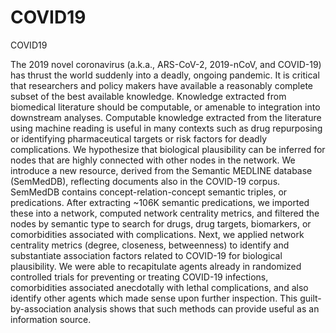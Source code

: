# COVID19
COVID19

The 2019 novel coronavirus (a.k.a., ARS-CoV-2, 2019-nCoV, and COVID-19) has thrust the world suddenly into a deadly, ongoing pandemic. It is critical that researchers and policy makers have available a reasonably complete subset of the best available knowledge. Knowledge extracted from biomedical literature should be computable, or amenable to integration into downstream analyses. Computable knowledge extracted from the literature using machine reading is useful in many contexts such as drug repurposing or identifying pharmaceutical targets or risk factors for deadly complications. We hypothesize that biological plausibility can be inferred for nodes that are highly connected with other nodes in the network. We introduce a new resource, derived from the Semantic MEDLINE database (SemMedDB), reflecting documents also in the COVID-19 corpus. SemMedDB contains concept-relation-concept semantic triples, or predications. After extracting ~106K semantic predications, we imported these into a network, computed network centrality metrics, and filtered the nodes by semantic type to search for drugs, drug targets, biomarkers, or comorbidities associated with complications. Next, we applied network centrality metrics (degree, closeness, betweenness) to identify and substantiate association factors related to COVID-19 for biological plausibility. We were able to recapitulate agents already in randomized controlled trials for preventing or treating COVID-19 infections, comorbidities associated anecdotally with lethal complications, and also identify other agents which made sense upon further inspection. This guilt-by-association analysis shows that such methods can provide useful as an information source.

